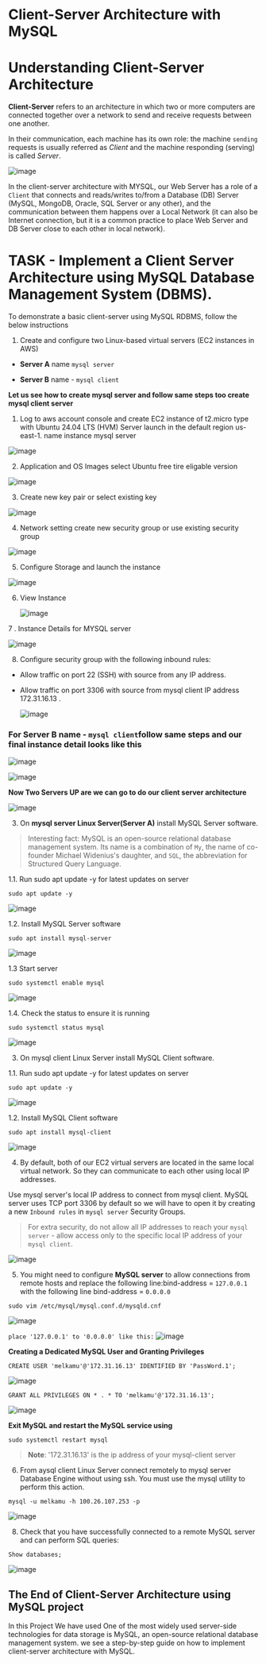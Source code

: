 
# Client-Server Architecture with MySQL
# Understanding Client-Server Architecture

**Client-Server** refers to an architecture in which two or more computers are connected together over a network to send and receive requests between one another.

In their communication, each machine has its own role: the machine `sending` requests is usually referred as *Client* and the machine responding (serving) is called *Server*.

![image](https://github.com/melkamu372/StegHub-DevOps-Cloud-Engineering/assets/47281626/eda684be-8aea-4a72-a3da-6c712461c897)


In the client-server architecture with MYSQL, our Web Server has a role of a `Client` that connects and reads/writes to/from a Database (DB) Server (MySQL, MongoDB, Oracle, SQL Server or any other), and the communication between them happens over a Local Network (it can also be Internet connection, but it is a common practice to place Web Server and DB Server close to each other in local network).

# TASK - Implement a Client Server Architecture using MySQL Database Management System (DBMS).

To demonstrate a basic client-server using MySQL RDBMS, follow the below instructions

1. Create and configure two Linux-based virtual servers (EC2 instances in AWS)

- **Server A** name  `mysql server`

- **Server B** name - `mysql client`

**Let us see how to create mysql server and follow same steps too create mysql client server**
1. Log to aws account console and create EC2 instance of t2.micro type with Ubuntu 24.04 LTS (HVM) Server launch in the default region us-east-1. name instance mysql server  
   
![image](https://github.com/melkamu372/StegHub-DevOps-Cloud-Engineering/assets/47281626/da219d84-f1c2-427d-b997-95f56c790410)

2. Application and OS Images select Ubuntu free tire eligable version

![image](https://github.com/melkamu372/StegHub-DevOps-Cloud-Engineering/assets/47281626/353f11ca-78b4-4fd8-8d01-b818cb79201b)


3. Create new key pair or select existing key

![image](https://github.com/melkamu372/StegHub-DevOps-Cloud-Engineering/assets/47281626/84691a41-99c6-48c0-91bc-bd08bb94d94b)

4. Network setting create new security group or use existing security group

![image](https://github.com/melkamu372/StegHub-DevOps-Cloud-Engineering/assets/47281626/d14a769b-0d06-4540-a1fb-6cebe1e81704)

5. Configure Storage and launch the instance

![image](https://github.com/melkamu372/StegHub-DevOps-Cloud-Engineering/assets/47281626/0fb930d1-1cd0-4a15-80b5-8a24c6319433)

6. View Instance

   ![image](https://github.com/melkamu372/StegHub-DevOps-Cloud-Engineering/assets/47281626/40d89a99-8fa6-4862-8ee0-8a5dc9ac2ff3)

7 . Instance Details for MYSQL server

![image](https://github.com/melkamu372/StegHub-DevOps-Cloud-Engineering/assets/47281626/2116f627-15eb-4b08-8356-84806f1c4d42)

8. Configure security group with the following inbound rules:
   
- Allow traffic on port 22 (SSH) with source from any IP address.
- Allow traffic on port 3306  with source from mysql client IP address 172.31.16.13 . 

  ![image](https://github.com/melkamu372/StegHub-DevOps-Cloud-Engineering/assets/47281626/19cadc41-0a40-4572-92d6-3c0dde88d279)

### For **Server B** name - `mysql client`follow same steps and our final instance detail looks like this 

![image](https://github.com/melkamu372/StegHub-DevOps-Cloud-Engineering/assets/47281626/9e483b90-3545-408e-833c-9d46f03e2df0)


![image](https://github.com/melkamu372/StegHub-DevOps-Cloud-Engineering/assets/47281626/a1e6ced5-eda2-424f-a4e1-ca047f706211)


**Now Two Servers UP are we can go to do our client server architecture**

![image](https://github.com/melkamu372/StegHub-DevOps-Cloud-Engineering/assets/47281626/96dd95db-9ca3-4a94-aa04-fbd4f6c09c58)


3. On **mysql server Linux Server(Server A)** install MySQL Server software.
> Interesting fact: MySQL is an open-source relational database management system. Its name is a combination of `My`, the name of co-founder Michael Widenius's daughter, and `SQL`, the abbreviation for Structured Query Language.


  1.1.  Run sudo apt update -y for latest updates on server
  
  ``` 
  sudo apt update -y
  ```
![image](https://github.com/melkamu372/StegHub-DevOps-Cloud-Engineering/assets/47281626/e031bdd2-c569-4894-963f-eb48abbfc837)

    
  1.2.  Install MySQL Server software
    
  ```
  sudo apt install mysql-server
  ```
![image](https://github.com/melkamu372/StegHub-DevOps-Cloud-Engineering/assets/47281626/7dde3efd-fedd-4203-b430-53940596a63c)


1.3 Start server

```
sudo systemctl enable mysql
```
![image](https://github.com/melkamu372/StegHub-DevOps-Cloud-Engineering/assets/47281626/128789e5-ea72-46e2-abdd-e3293d200266)

1.4.  Check the status to ensure it is running

```
sudo systemctl status mysql
```   
![image](https://github.com/melkamu372/StegHub-DevOps-Cloud-Engineering/assets/47281626/0220a082-6d7d-47be-affb-1171931313dd)
 
3. On mysql client Linux Server install MySQL Client software.

1.1.  Run sudo apt update -y for latest updates on server
 
  ``` 
  sudo apt update -y
  ```
![image](https://github.com/melkamu372/StegHub-DevOps-Cloud-Engineering/assets/47281626/faa8696a-ce05-4d83-a147-b92dc55b655b)

    
1.2.  Install MySQL Client software
    
  ```
  sudo apt install mysql-client
  ```
![image](https://github.com/melkamu372/StegHub-DevOps-Cloud-Engineering/assets/47281626/d3c39433-26e1-4e2d-b9ea-e1d55fa52371)

   
4. By default, both of our EC2 virtual servers are located in the same local virtual network. So they can communicate to each other using local IP addresses.

 Use mysql server's local IP address to connect from mysql client. MySQL server uses TCP port 3306 by default so  we will have to open it by creating a new `Inbound rules` in `mysql server` Security Groups.

> For extra security, do not allow all IP addresses to reach your `mysql server` - allow access only to the specific local IP address of your `mysql client`.

![image](https://github.com/melkamu372/StegHub-DevOps-Cloud-Engineering/assets/47281626/59c56561-2b1e-49f8-abed-1f1682e8668c)

5. You might need to configure **MySQL server** to allow connections from remote hosts and replace the following line:bind-address = `127.0.0.1`  with the following line bind-address = `0.0.0.0`
   
```
sudo vim /etc/mysql/mysql.conf.d/mysqld.cnf
```
![image](https://github.com/melkamu372/StegHub-DevOps-Cloud-Engineering/assets/47281626/47c3bf67-cbae-4ec3-861a-1b61d476b331)

`
place '127.0.0.1' to '0.0.0.0' like this:
`
![image](https://github.com/melkamu372/StegHub-DevOps-Cloud-Engineering/assets/47281626/d670cb70-9d2d-4540-8863-f9ec0edd130a)

**Creating a Dedicated MySQL User and Granting Privileges**

```
CREATE USER 'melkamu'@'172.31.16.13' IDENTIFIED BY 'PassWord.1';
```
![image](https://github.com/melkamu372/StegHub-DevOps-Cloud-Engineering/assets/47281626/da1a128b-08bf-4d48-9b8d-0ce91e79d7af)

```
GRANT ALL PRIVILEGES ON * . * TO 'melkamu'@'172.31.16.13';
```
![image](https://github.com/melkamu372/StegHub-DevOps-Cloud-Engineering/assets/47281626/390f3a25-ee66-4cab-94c0-23422f948bbd)

**Exit MySQL and restart the MySQL service using**
```
sudo systemctl restart mysql
```
> **Note**: '172.31.16.13' is the ip address of your mysql-client server

6. From aysql client Linux Server connect remotely to mysql server Database Engine without using ssh. You must use the mysql utility to perform this action.
```
mysql -u melkamu -h 100.26.107.253 -p
```
![image](https://github.com/melkamu372/StegHub-DevOps-Cloud-Engineering/assets/47281626/a4092086-3225-446d-8b09-05eb4cf79f96)

8. Check that you have successfully connected to a remote MySQL server and can perform SQL queries:
   
```
Show databases;
```
![image](https://github.com/melkamu372/StegHub-DevOps-Cloud-Engineering/assets/47281626/56097bff-2919-47ff-819e-9ca494bb46e8)


## The End of Client-Server Architecture using MySQL project
In this Project We have used  One of the most widely used server-side technologies for data storage is MySQL, an open-source relational database management system.
 we see  a step-by-step guide on how to implement client-server architecture with MySQL.

